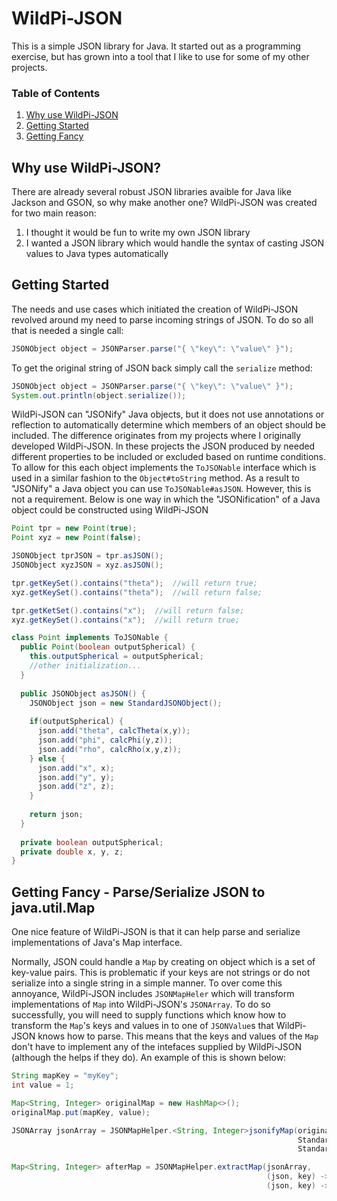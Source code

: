 # WildPi-JSON

This is a simple JSON library for Java. It started out as a programming exercise, but has grown into a tool that I like to use for some of my other projects.

### Table of Contents
1. [Why use WildPi-JSON](#why_use_wildpi-json)
2. [Getting Started](#getting_started)
3. [Getting Fancy](#getting_fancy_-_parse/serialize_json_to_javautilmap)

## Why use WildPi-JSON?

There are already several robust JSON libraries avaible for Java like Jackson and GSON, so why make another one? WildPi-JSON was created for two main reason:
1. I thought it would be fun to write my own JSON library
2. I wanted a JSON library which would handle the syntax of casting JSON values to Java types automatically

## Getting Started

The needs and use cases which initiated the creation of WildPi-JSON revolved around my need to parse incoming strings of JSON. To do so all that is needed a single call:

```java
JSONObject object = JSONParser.parse("{ \"key\": \"value\" }");
```
To get the original string of JSON back simply call the `serialize` method:

```java
JSONObject object = JSONParser.parse("{ \"key\": \"value\" }");
System.out.println(object.serialize());
```
WildPi-JSON can "JSONify" Java objects, but it does not use annotations or reflection to automatically determine which members of an object should be included. The difference originates from my projects where I originally developed WildPi-JSON. In these projects the JSON produced by needed different properties to be included or excluded based on runtime conditions. To allow for this each object implements the `ToJSONable` interface which is used in a similar fashion to the `Object#toString` method. As a result to "JSONify" a Java object you can use `ToJSONable#asJSON`. However, this is not a requirement. Below is one way in which  the "JSONification" of a Java object could be constructed using WildPi-JSON

```java
Point tpr = new Point(true);
Point xyz = new Point(false);

JSONObject tprJSON = tpr.asJSON();
JSONObject xyzJSON = xyz.asJSON();

tpr.getKeySet().contains("theta");  //will return true;
xyz.getKeySet().contains("theta");  //will return false;

tpr.getKetSet().contains("x");  //will return false;
xyz.getKeySet().contains("x");  //will return true;

class Point implements ToJSONable {
  public Point(boolean outputSpherical) {
    this.outputSpherical = outputSpherical;
    //other initialization...
  }
  
  public JSONObject asJSON() {
    JSONObject json = new StandardJSONObject();
    
    if(outputSpherical) {
      json.add("theta", calcTheta(x,y));
      json.add("phi", calcPhi(y,z));
      json.add("rho", calcRho(x,y,z));
    } else {
      json.add("x", x);
      json.add("y", y);
      json.add("z", z);
    }
    
    return json;
  }
  
  private boolean outputSpherical;
  private double x, y, z;
}
```
## Getting Fancy - Parse/Serialize JSON to java.util.Map

One nice feature of WildPi-JSON is that it can help parse and serialize implementations of Java's Map interface.

Normally, JSON could handle a `Map` by creating on object which is a set of key-value pairs. This is problematic if your keys are not strings or do not serialize into a single string in a simple manner. To over come this annoyance, WildPi-JSON includes `JSONMapHeler` which will transform implementations of `Map` into WildPi-JSON's `JSONArray`. To do so successfully, you will need to supply functions which know how to transform the `Map`'s keys and values in to one of `JSONValue`s that WildPi-JSON knows how to parse. This means that the keys and values of the `Map` don't have to implement any of the intefaces supplied by WildPi-JSON (although the helps if they do). An example of this is shown below:

```java
String mapKey = "myKey";
int value = 1;

Map<String, Integer> originalMap = new HashMap<>();
originalMap.put(mapKey, value);

JSONArray jsonArray = JSONMapHelper.<String, Integer>jsonifyMap(originalMap,
                                                                StandardJSONString::new,
                                                                StandardJSONLong::new);

Map<String, Integer> afterMap = JSONMapHelper.extractMap(jsonArray,
                                                         (json, key) -> json.getString(key).toString(),
                                                         (json, key) -> json.getLong(key).toInt());
```
